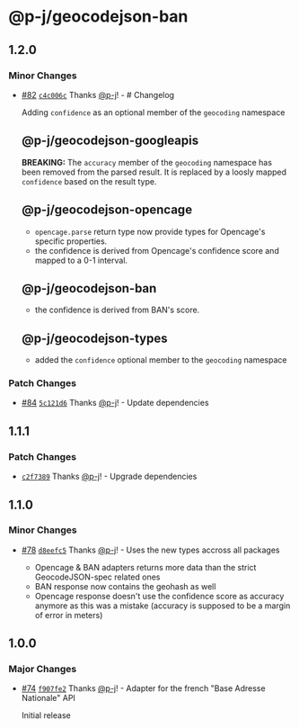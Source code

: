 # @p-j/geocodejson-ban

## 1.2.0

### Minor Changes

- [#82](https://github.com/p-j/geocodejson/pull/82) [`c4c006c`](https://github.com/p-j/geocodejson/commit/c4c006c5d7012406557d21c51be46bab7bfbb039) Thanks [@p-j](https://github.com/p-j)! - # Changelog

  Adding `confidence` as an optional member of the `geocoding` namespace

  ## @p-j/geocodejson-googleapis

  **BREAKING:** The `accuracy` member of the `geocoding` namespace has been removed from the parsed result.
  It is replaced by a loosly mapped `confidence` based on the result type.

  ## @p-j/geocodejson-opencage

  - `opencage.parse` return type now provide types for Opencage's specific properties.
  - the confidence is derived from Opencage's confidence score and mapped to a 0-1 interval.

  ## @p-j/geocodejson-ban

  - the confidence is derived from BAN's score.

  ## @p-j/geocodejson-types

  - added the `confidence` optional member to the `geocoding` namespace

### Patch Changes

- [#84](https://github.com/p-j/geocodejson/pull/84) [`5c121d6`](https://github.com/p-j/geocodejson/commit/5c121d67d76e885b4bb16200a8a6b633c0c3af22) Thanks [@p-j](https://github.com/p-j)! - Update dependencies

## 1.1.1

### Patch Changes

- [`c2f7389`](https://github.com/p-j/geocodejson/commit/c2f7389c3a199f1e187e23fa1450587181edad1a) Thanks [@p-j](https://github.com/p-j)! - Upgrade dependencies

## 1.1.0

### Minor Changes

- [#78](https://github.com/p-j/geocodejson/pull/78) [`d8eefc5`](https://github.com/p-j/geocodejson/commit/d8eefc5ec3d03ee6ea0f7b94daf7c28abc2e2813) Thanks [@p-j](https://github.com/p-j)! - Uses the new types accross all packages

  - Opencage & BAN adapters returns more data than the strict GeocodeJSON-spec related ones
  - BAN response now contains the geohash as well
  - Opencage response doesn't use the confidence score as accuracy anymore as this was a mistake (accuracy is supposed to be a margin of error in meters)

## 1.0.0

### Major Changes

- [#74](https://github.com/p-j/geocodejson/pull/74) [`f907fe2`](https://github.com/p-j/geocodejson/commit/f907fe2c097678f9dac744f39a0eac2ecb0b03bd) Thanks [@p-j](https://github.com/p-j)! - Adapter for the french "Base Adresse Nationale" API

  Initial release
